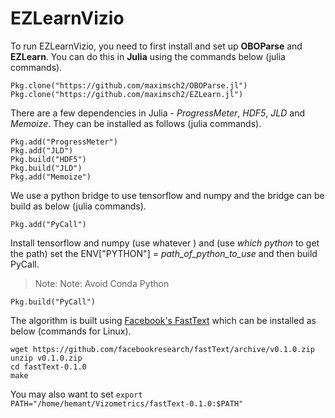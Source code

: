 # EZLearnVizio

To run EZLearnVizio, you need to first install and set up **OBOParse** and **EZLearn**. You can do this in **Julia** using the commands below (julia commands).

```
Pkg.clone("https://github.com/maximsch2/OBOParse.jl")
Pkg.clone("https://github.com/maximsch2/EZLearn.jl")
```

There are a few dependencies in Julia - *ProgressMeter*, *HDF5*, *JLD* and *Memoize*. They can be installed as follows (julia commands).

```
Pkg.add("ProgressMeter")
Pkg.add("JLD")
Pkg.build("HDF5")
Pkg.build("JLD")
Pkg.add("Memoize")
```

We use a python bridge to use tensorflow and numpy and the bridge can be build as below (julia commands).

```
Pkg.add("PyCall")
```

Install tensorflow and numpy (use whatever ) and (use *which python* to get the path) set the ENV["PYTHON"] = *path_of_python_to_use* and then build PyCall.

> Note: Note: Avoid Conda Python

```
Pkg.build("PyCall")
```

The algorithm is built using [Facebook's FastText](https://github.com/facebookresearch/fastText) which can be installed as below (commands for Linux).

```
wget https://github.com/facebookresearch/fastText/archive/v0.1.0.zip
unzip v0.1.0.zip
cd fastText-0.1.0
make
```

You may also want to set ```export PATH="/home/hemant/Vizometrics/fastText-0.1.0:$PATH"```
